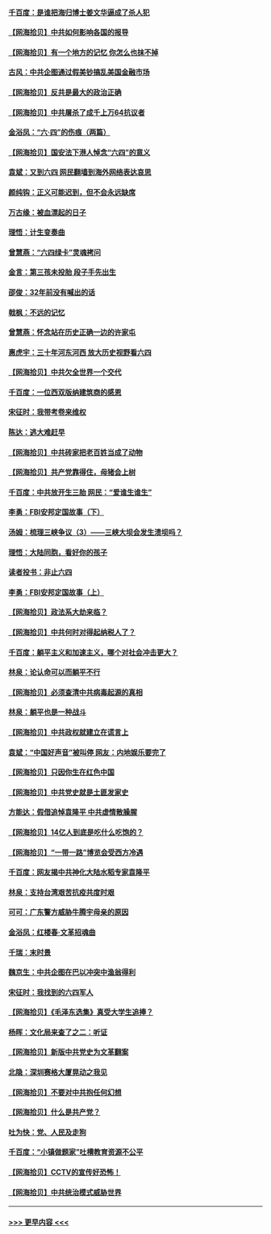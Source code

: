 #### [千百度：是谁把海归博士姜文华逼成了杀人犯](../pages/nsc993/n13015218.md?t=06112055) 
#### [【网海拾贝】中共如何影响各国的报导](../pages/nsc993/n13012599.md?t=06112055) 
#### [【网海拾贝】有一个地方的记忆 你怎么也抹不掉](../pages/nsc993/n13009802.md?t=06112055) 
#### [古风：中共企图通过假美钞搞乱美国金融市场](../pages/nsc993/n13009626.md?t=06112055) 
#### [【网海拾贝】反共是最大的政治正确](../pages/nsc993/n13007051.md?t=06112055) 
#### [【网海拾贝】中共屠杀了成千上万64抗议者](../pages/nsc993/n13002713.md?t=06112055) 
#### [金浴凤：“六·四”的伤痕（两篇）](../pages/nsc993/n13001719.md?t=06112055) 
#### [【网海拾贝】国安法下港人悼念“六四”的意义](../pages/nsc993/n13001039.md?t=06112055) 
#### [袁斌：又到六四 网民翻墙到海外网络表达哀思](../pages/nsc993/n13000995.md?t=06112055) 
#### [颜纯钩：正义可能迟到，但不会永远缺席](../pages/nsc993/n13000920.md?t=06112055) 
#### [万古缘：被血漂起的日子](../pages/nsc993/n13000914.md?t=06112055) 
#### [理悟：计生变奏曲](../pages/nsc993/n13000414.md?t=06112055) 
#### [曾慧燕：“六四绿卡”灵魂拷问](../pages/nsc993/n13000277.md?t=06112055) 
#### [金言：第三孩未投胎 段子手先出生](../pages/nsc993/n13000215.md?t=06112055) 
#### [邵俊：32年前没有喊出的话](../pages/nsc993/n13000181.md?t=06112055) 
#### [戟枫：不远的记忆](../pages/nsc993/n13000121.md?t=06112055) 
#### [曾慧燕：怀念站在历史正确一边的许家屯](../pages/nsc993/n13000073.md?t=06112055) 
#### [惠虎宇：三十年河东河西 放大历史视野看六四](../pages/nsc993/n13000018.md?t=06112055) 
#### [【网海拾贝】中共欠全世界一个交代](../pages/nsc993/n12998706.md?t=06112055) 
#### [千百度：一位西双版纳建筑商的感恩](../pages/nsc993/n12998487.md?t=06112055) 
#### [宋征时：我带考卷来维权](../pages/nsc993/n12994088.md?t=06112055) 
#### [陈达：逃大难赶早](../pages/nsc993/n12993569.md?t=06112055) 
#### [【网海拾贝】中共砖家把老百姓当成了动物](../pages/nsc993/n12993483.md?t=06112055) 
#### [【网海拾贝】共产党靠得住，母猪会上树](../pages/nsc993/n12990730.md?t=06112055) 
#### [千百度：中共放开生三胎 网民：“爱谁生谁生”](../pages/nsc993/n12990644.md?t=06112055) 
#### [李勇：FBI安邦定国故事（下）](../pages/nsc993/n12987854.md?t=06112055) 
#### [汤姆：梳理三峡争议（3）——三峡大坝会发生溃坝吗？](../pages/nsc993/n12989806.md?t=06112055) 
#### [理悟：大陆同胞，看好你的孩子](../pages/nsc993/n12989778.md?t=06112055) 
#### [读者投书：非止六四](../pages/nsc993/n12989673.md?t=06112055) 
#### [李勇：FBI安邦定国故事（上）](../pages/nsc993/n12987749.md?t=06112055) 
#### [【网海拾贝】政法系大劫来临？](../pages/nsc993/n12987596.md?t=06112055) 
#### [【网海拾贝】中共何时对得起纳税人了？](../pages/nsc993/n12985578.md?t=06112055) 
#### [千百度：躺平主义和加速主义，哪个对社会冲击更大？](../pages/nsc993/n12985512.md?t=06112055) 
#### [林泉：论认命可以而躺平不行](../pages/nsc993/n12985505.md?t=06112055) 
#### [【网海拾贝】必须查清中共病毒起源的真相](../pages/nsc993/n12984276.md?t=06112055) 
#### [林泉：躺平也是一种战斗](../pages/nsc993/n12984194.md?t=06112055) 
#### [【网海拾贝】中共政权就建立在谎言上](../pages/nsc993/n12981880.md?t=06112055) 
#### [袁斌：“中国好声音”被叫停 网友：内地娱乐要完了](../pages/nsc993/n12981826.md?t=06112055) 
#### [【网海拾贝】只因你生在红色中国](../pages/nsc993/n12979096.md?t=06112055) 
#### [【网海拾贝】中共党史就是土匪发家史](../pages/nsc993/n12976478.md?t=06112055) 
#### [方能达：假借追悼袁隆平 中共虚情散臊腥](../pages/nsc993/n12976396.md?t=06112055) 
#### [【网海拾贝】14亿人到底是吃什么吃饱的？](../pages/nsc993/n12974125.md?t=06112055) 
#### [【网海拾贝】“一带一路”博览会受西方冷遇](../pages/nsc993/n12971787.md?t=06112055) 
#### [千百度：网友揭中共神化大陆水稻专家袁隆平](../pages/nsc993/n12971733.md?t=06112055) 
#### [林泉：支持台湾艰苦抗疫共度时艰](../pages/nsc993/n12971350.md?t=06112055) 
#### [可可：广东警方威胁牛腾宇母亲的原因](../pages/nsc993/n12971100.md?t=06112055) 
#### [金浴凤：红楼春·文革招魂曲](../pages/nsc993/n12970354.md?t=06112055) 
#### [千瑞：末时景](../pages/nsc993/n12970337.md?t=06112055) 
#### [魏京生：中共企图在巴以冲突中渔翁得利](../pages/nsc993/n12970286.md?t=06112055) 
#### [宋征时：我找到的六四军人](../pages/nsc993/n12970213.md?t=06112055) 
#### [【网海拾贝】《毛泽东选集》真受大学生追捧？](../pages/nsc993/n12968779.md?t=06112055) 
#### [杨晖：文化局来查了之二：听证](../pages/nsc993/n12966528.md?t=06112055) 
#### [【网海拾贝】新版中共党史为文革翻案](../pages/nsc993/n12967526.md?t=06112055) 
#### [北隐：深圳赛格大厦晃动之我见](../pages/nsc993/n12967393.md?t=06112055) 
#### [【网海拾贝】不要对中共抱任何幻想](../pages/nsc993/n12965222.md?t=06112055) 
#### [【网海拾贝】什么是共产党？](../pages/nsc993/n12962781.md?t=06112055) 
#### [吐为快：党、人民及走狗](../pages/nsc993/n12962747.md?t=06112055) 
#### [千百度：“小镇做题家”吐槽教育资源不公平](../pages/nsc993/n12962705.md?t=06112055) 
#### [【网海拾贝】CCTV的宣传好恐怖！](../pages/nsc993/n12959984.md?t=06112055) 
#### [【网海拾贝】中共统治模式威胁世界](../pages/nsc993/n12957622.md?t=06112055) 

----
#### [ >>> 更早内容 <<< ](../indexes/nsc993-earlier.md)
